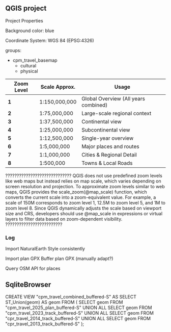 

## QGIS project

Project Properties

Background color: blue

Coordinate System: WGS 84 (EPSG:4326)

groups:

- cpm_travel_basemap
  - cultural
  - physical


| **Zoom Level** | **Scale Approx.** | **Usage** |
|--------------|------------------|-----------|
| **1**  | 1:150,000,000  | Global Overview (All years combined) |
| **2**  | 1:75,000,000  | Large-scale regional context |
| **3**  | 1:37,500,000  | Continental view |
| **4**  | 1:25,000,000  | Subcontinental view |
| **5**  | 1:12,500,000  | Single-year overview |
| **6**  | 1:5,000,000  | Major places and routes |
| **7**  | 1:1,000,000  | Cities & Regional Detail |
| **8**  | 1:500,000  | Towns & Local Roads |



?????????????????????????????
QGIS does not use predefined zoom levels like web maps but instead relies on map scale, which varies depending on screen resolution and projection. To approximate zoom levels similar to web maps, QGIS provides the scale_zoom(@map_scale) function, which converts the current scale into a zoom-equivalent value. For example, a scale of 150M corresponds to zoom level 1, 12.5M to zoom level 5, and 1M to zoom level 8. Since QGIS dynamically adjusts the scale based on viewport size and CRS, developers should use @map_scale in expressions or virtual layers to filter data based on zoom-dependent visibility.
?????????????????????????




### Log

Import NaturalEarth
Style consistently

Import plan GPX
Buffer plan GPX (manually adapt?)

Query OSM API for places



## SqliteBrowser


CREATE VIEW "cpm_travel_combined_buffered-S" AS
SELECT ST_Union(geom) AS geom FROM (
    SELECT geom FROM "cpm_travel_2025_plan_buffered-S"
    UNION ALL
    SELECT geom FROM "cpm_travel_2023_track_buffered-S"
    UNION ALL
    SELECT geom FROM "cpr_travel_2014_track_buffered-S"
    UNION ALL
    SELECT geom FROM "cpr_travel_2013_track_buffered-S"
);




